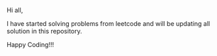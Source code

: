 Hi all,

I have started solving problems from leetcode and will be updating all solution in this repository.

Happy Coding!!!
